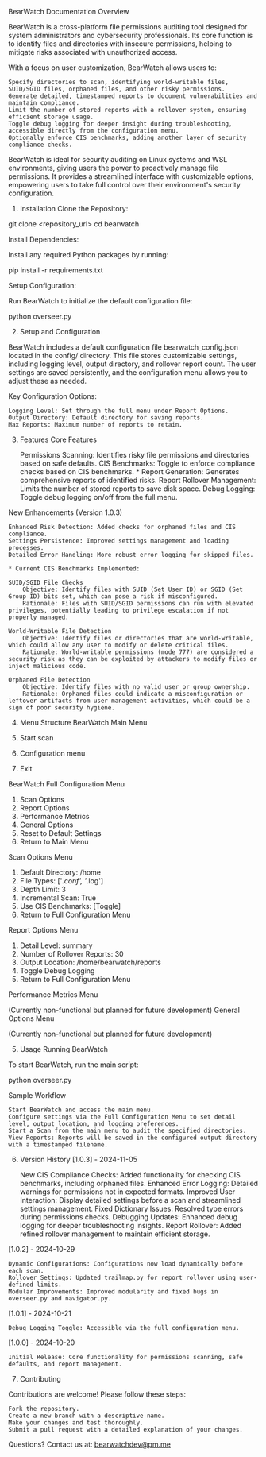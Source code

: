 BearWatch Documentation
Overview

BearWatch is a cross-platform file permissions auditing tool designed for system administrators and cybersecurity professionals. Its core function is to identify files and directories with insecure permissions, helping to mitigate risks associated with unauthorized access.

With a focus on user customization, BearWatch allows users to:

    Specify directories to scan, identifying world-writable files, SUID/SGID files, orphaned files, and other risky permissions.
    Generate detailed, timestamped reports to document vulnerabilities and maintain compliance.
    Limit the number of stored reports with a rollover system, ensuring efficient storage usage.
    Toggle debug logging for deeper insight during troubleshooting, accessible directly from the configuration menu.
    Optionally enforce CIS benchmarks, adding another layer of security compliance checks.

BearWatch is ideal for security auditing on Linux systems and WSL environments, giving users the power to proactively manage file permissions. It provides a streamlined interface with customizable options, empowering users to take full control over their environment's security configuration.

1. Installation
Clone the Repository:

git clone <repository_url>
cd bearwatch

Install Dependencies:

Install any required Python packages by running:

pip install -r requirements.txt

Setup Configuration:

Run BearWatch to initialize the default configuration file:

python overseer.py

2. Setup and Configuration

BearWatch includes a default configuration file bearwatch_config.json located in the config/ directory. This file stores customizable settings, including logging level, output directory, and rollover report count. The user settings are saved persistently, and the configuration menu allows you to adjust these as needed.

Key Configuration Options:

    Logging Level: Set through the full menu under Report Options.
    Output Directory: Default directory for saving reports.
    Max Reports: Maximum number of reports to retain.
    
3. Features
Core Features

    Permissions Scanning: Identifies risky file permissions and directories based on safe defaults.
    CIS Benchmarks: Toggle to enforce compliance checks based on CIS benchmarks. *
    Report Generation: Generates comprehensive reports of identified risks.
    Report Rollover Management: Limits the number of stored reports to save disk space.
    Debug Logging: Toggle debug logging on/off from the full menu.

New Enhancements (Version 1.0.3)

    Enhanced Risk Detection: Added checks for orphaned files and CIS compliance.
    Settings Persistence: Improved settings management and loading processes.
    Detailed Error Handling: More robust error logging for skipped files.

    * Current CIS Benchmarks Implemented:

    SUID/SGID File Checks
        Objective: Identify files with SUID (Set User ID) or SGID (Set Group ID) bits set, which can pose a risk if misconfigured.
        Rationale: Files with SUID/SGID permissions can run with elevated privileges, potentially leading to privilege escalation if not properly managed.

    World-Writable File Detection
        Objective: Identify files or directories that are world-writable, which could allow any user to modify or delete critical files.
        Rationale: World-writable permissions (mode 777) are considered a security risk as they can be exploited by attackers to modify files or inject malicious code.

    Orphaned File Detection
        Objective: Identify files with no valid user or group ownership.
        Rationale: Orphaned files could indicate a misconfiguration or leftover artifacts from user management activities, which could be a sign of poor security hygiene.

4. Menu Structure
BearWatch Main Menu

1. Start scan
2. Configuration menu
0. Exit

BearWatch Full Configuration Menu

1. Scan Options
2. Report Options
3. Performance Metrics
4. General Options
5. Reset to Default Settings
0. Return to Main Menu

Scan Options Menu

1. Default Directory: /home
2. File Types: ['*.conf', '*.log']
3. Depth Limit: 3
4. Incremental Scan: True
5. Use CIS Benchmarks: [Toggle]
0. Return to Full Configuration Menu

Report Options Menu

1. Detail Level: summary
2. Number of Rollover Reports: 30
3. Output Location: /home/bearwatch/reports
4. Toggle Debug Logging
0. Return to Full Configuration Menu

Performance Metrics Menu

(Currently non-functional but planned for future development)
General Options Menu

(Currently non-functional but planned for future development)

5. Usage
Running BearWatch

To start BearWatch, run the main script:

python overseer.py

Sample Workflow

    Start BearWatch and access the main menu.
    Configure settings via the Full Configuration Menu to set detail level, output location, and logging preferences.
    Start a Scan from the main menu to audit the specified directories.
    View Reports: Reports will be saved in the configured output directory with a timestamped filename.

6. Version History
[1.0.3] - 2024-11-05

    New CIS Compliance Checks: Added functionality for checking CIS benchmarks, including orphaned files.
    Enhanced Error Logging: Detailed warnings for permissions not in expected formats.
    Improved User Interaction: Display detailed settings before a scan and streamlined settings management.
    Fixed Dictionary Issues: Resolved type errors during permissions checks.
    Debugging Updates: Enhanced debug logging for deeper troubleshooting insights.
    Report Rollover: Added refined rollover management to maintain efficient storage.

[1.0.2] - 2024-10-29

    Dynamic Configurations: Configurations now load dynamically before each scan.
    Rollover Settings: Updated trailmap.py for report rollover using user-defined limits.
    Modular Improvements: Improved modularity and fixed bugs in overseer.py and navigator.py.

[1.0.1] - 2024-10-21

    Debug Logging Toggle: Accessible via the full configuration menu.

[1.0.0] - 2024-10-20

    Initial Release: Core functionality for permissions scanning, safe defaults, and report management.

7. Contributing

Contributions are welcome! Please follow these steps:

    Fork the repository.
    Create a new branch with a descriptive name.
    Make your changes and test thoroughly.
    Submit a pull request with a detailed explanation of your changes.

Questions? Contact us at: bearwatchdev@pm.me

